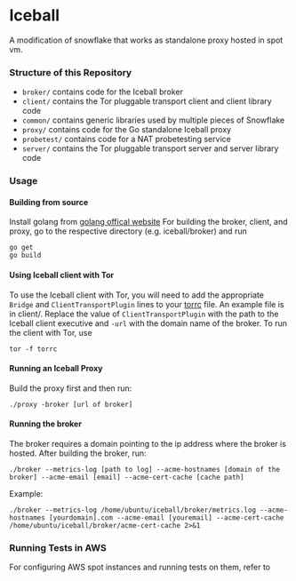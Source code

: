 # Iceball

A modification of snowflake that works as standalone proxy hosted in spot vm.

### Structure of this Repository

- `broker/` contains code for the Iceball broker
- `client/` contains the Tor pluggable transport client and client library code
- `common/` contains generic libraries used by multiple pieces of Snowflake
- `proxy/` contains code for the Go standalone Iceball proxy
- `probetest/` contains code for a NAT probetesting service
- `server/` contains the Tor pluggable transport server and server library code

### Usage

#### Building from source

Install golang from [golang offical website](https://go.dev/doc/install)
For building the broker, client, and proxy, go to the respective directory (e.g. iceball/broker) and run
```
go get
go build
```

#### Using Iceball client with Tor

To use the Iceball client with Tor, you will need to add the appropriate `Bridge` and `ClientTransportPlugin` lines to your [torrc](https://2019.www.torproject.org/docs/tor-manual.html.en) file. An example file is in client/. Replace the value of `ClientTransportPlugin` with the path to the Iceball client executive and `-url` with the domain name of the broker. 
To run the client with Tor, use
```
tor -f torrc
```

#### Running an Iceball Proxy
Build the proxy first and then run:
```
./proxy -broker [url of broker]
```

#### Running the broker
The broker requires a domain pointing to the ip address where the broker is hosted.
After building the broker, run:
```
./broker --metrics-log [path to log] --acme-hostnames [domain of the broker] --acme-email [email] --acme-cert-cache [cache path]
```
Example:
```
./broker --metrics-log /home/ubuntu/iceball/broker/metrics.log --acme-hostnames [yourdomain].com --acme-email [youremail] --acme-cert-cache /home/ubuntu/iceball/broker/acme-cert-cache 2>&1
```

### Running Tests in AWS

For configuring AWS spot instances and running tests on them, refer to 


